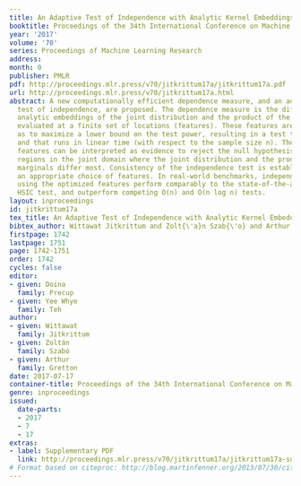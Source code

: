 ```yaml
---
title: An Adaptive Test of Independence with Analytic Kernel Embeddings
booktitle: Proceedings of the 34th International Conference on Machine Learning
year: '2017'
volume: '70'
series: Proceedings of Machine Learning Research
address: 
month: 0
publisher: PMLR
pdf: http://proceedings.mlr.press/v70/jitkrittum17a/jitkrittum17a.pdf
url: http://proceedings.mlr.press/v70/jitkrittum17a.html
abstract: A new computationally efficient dependence measure, and an adaptive statistical
  test of independence, are proposed. The dependence measure is the difference between
  analytic embeddings of the joint distribution and the product of the marginals,
  evaluated at a finite set of locations (features). These features are chosen so
  as to maximize a lower bound on the test power, resulting in a test that is data-efficient,
  and that runs in linear time (with respect to the sample size n). The optimized
  features can be interpreted as evidence to reject the null hypothesis, indicating
  regions in the joint domain where the joint distribution and the product of the
  marginals differ most. Consistency of the independence test is established, for
  an appropriate choice of features. In real-world benchmarks, independence tests
  using the optimized features perform comparably to the state-of-the-art quadratic-time
  HSIC test, and outperform competing O(n) and O(n log n) tests.
layout: inproceedings
id: jitkrittum17a
tex_title: An Adaptive Test of Independence with Analytic Kernel Embeddings
bibtex_author: Wittawat Jitkrittum and Zolt{\'a}n Szab{\'o} and Arthur Gretton
firstpage: 1742
lastpage: 1751
page: 1742-1751
order: 1742
cycles: false
editor:
- given: Doina
  family: Precup
- given: Yee Whye
  family: Teh
author:
- given: Wittawat
  family: Jitkrittum
- given: Zoltán
  family: Szabó
- given: Arthur
  family: Gretton
date: 2017-07-17
container-title: Proceedings of the 34th International Conference on Machine Learning
genre: inproceedings
issued:
  date-parts:
  - 2017
  - 7
  - 17
extras:
- label: Supplementary PDF
  link: http://proceedings.mlr.press/v70/jitkrittum17a/jitkrittum17a-supp.pdf
# Format based on citeproc: http://blog.martinfenner.org/2013/07/30/citeproc-yaml-for-bibliographies/
---
```

